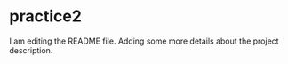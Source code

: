 # practice2


I am editing the README file. Adding some more details about the project description.

